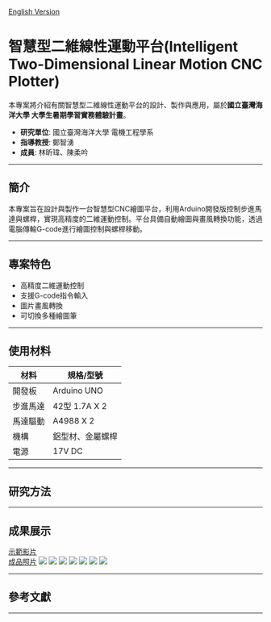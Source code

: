 [English Version](README_en.md)
# 智慧型二維線性運動平台(Intelligent Two-Dimensional Linear Motion CNC Plotter)

本專案將介紹有關智慧型二維線性運動平台的設計、製作與應用，屬於**國立臺灣海洋大學 大學生暑期學習實務體驗計畫**。  
- **研究單位**: 國立臺灣海洋大學 電機工程學系  
- **指導教授**: 鄭智湧  
- **成員**: 林昕瑋、陳柔吟

---

## 簡介
本專案旨在設計與製作一台智慧型CNC繪圖平台，利用Arduino開發版控制步進馬達與螺桿，實現高精度的二維運動控制。平台具備自動繪圖與畫風轉換功能，透過電腦傳輸G-code進行繪圖控制與螺桿移動。

---
## 專案特色 
- 高精度二維運動控制
- 支援G-code指令輸入
- 圖片畫風轉換
- 可切換多種繪圖筆

---
## 使用材料 
| 材料          | 規格/型號          |
|---------------|-------------------|
| 開發板        | Arduino UNO       |
| 步進馬達      | 42型 1.7A X 2      |
| 馬達驅動      | A4988 X 2          |
| 機構          | 鋁型材、金屬螺桿    |
| 電源          | 17V DC             |

---
## 研究方法  

---
## 成果展示  
[示範影片](https://youtu.be/Qn8gQQk7WbQ)  
[成品照片](https://github.com/Aynslielin/CNC-Plotter-Machine/tree/main/Result_Images)
![](https://github.com/Aynslielin/CNC-Plotter-Machine/blob/main/Result_Images/PhotoCap_Ghibli_ShapeDraw.jpg)
![](https://github.com/Aynslielin/CNC-Plotter-Machine/blob/main/Result_Images/SelFile_Ghibli_ShapeDraw.jpg)
![](https://github.com/Aynslielin/CNC-Plotter-Machine/blob/main/Result_Images/SelFile_Fill.jpg)
![](https://github.com/Aynslielin/CNC-Plotter-Machine/blob/main/Result_Images/SelFile_Layer.jpg)
![](https://github.com/Aynslielin/CNC-Plotter-Machine/blob/main/Result_Images/SelFile_Potrace.jpg)
![](https://github.com/Aynslielin/CNC-Plotter-Machine/blob/main/Result_Images/SelFile_ShapeDraw.jpg)
![](https://github.com/Aynslielin/CNC-Plotter-Machine/blob/main/Result_Images/SelFile_Sketch.jpg)

---
## 參考文獻  


---
